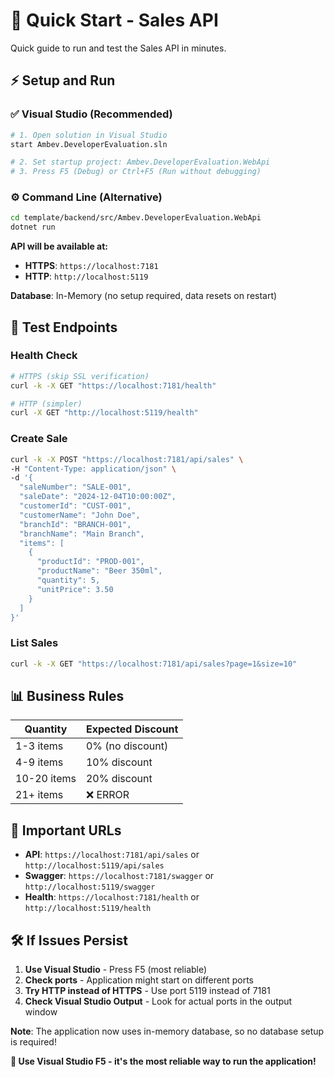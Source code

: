 # 🚀 Quick Start - Sales API

Quick guide to run and test the Sales API in minutes.

## ⚡ Setup and Run

### ✅ Visual Studio (Recommended)
```bash
# 1. Open solution in Visual Studio
start Ambev.DeveloperEvaluation.sln

# 2. Set startup project: Ambev.DeveloperEvaluation.WebApi
# 3. Press F5 (Debug) or Ctrl+F5 (Run without debugging)
```

### ⚙️ Command Line (Alternative)
```bash
cd template/backend/src/Ambev.DeveloperEvaluation.WebApi
dotnet run
```

**API will be available at:**
- **HTTPS**: `https://localhost:7181`
- **HTTP**: `http://localhost:5119`

**Database**: In-Memory (no setup required, data resets on restart)

## 🎯 Test Endpoints

### Health Check
```bash
# HTTPS (skip SSL verification)
curl -k -X GET "https://localhost:7181/health"

# HTTP (simpler)
curl -X GET "http://localhost:5119/health"
```

### Create Sale
```bash
curl -k -X POST "https://localhost:7181/api/sales" \
-H "Content-Type: application/json" \
-d '{
  "saleNumber": "SALE-001",
  "saleDate": "2024-12-04T10:00:00Z",
  "customerId": "CUST-001",
  "customerName": "John Doe",
  "branchId": "BRANCH-001",
  "branchName": "Main Branch",
  "items": [
    {
      "productId": "PROD-001",
      "productName": "Beer 350ml",
      "quantity": 5,
      "unitPrice": 3.50
    }
  ]
}'
```

### List Sales
```bash
curl -k -X GET "https://localhost:7181/api/sales?page=1&size=10"
```

## 📊 Business Rules

| Quantity | Expected Discount |
|----------|-------------------|
| 1-3 items | 0% (no discount) |
| 4-9 items | 10% discount     |
| 10-20 items | 20% discount   |
| 21+ items | ❌ ERROR         |

## 🔧 Important URLs

- **API**: `https://localhost:7181/api/sales` or `http://localhost:5119/api/sales`
- **Swagger**: `https://localhost:7181/swagger` or `http://localhost:5119/swagger`
- **Health**: `https://localhost:7181/health` or `http://localhost:5119/health`

## 🛠️ If Issues Persist

1. **Use Visual Studio** - Press F5 (most reliable)
2. **Check ports** - Application might start on different ports
3. **Try HTTP instead of HTTPS** - Use port 5119 instead of 7181
4. **Check Visual Studio Output** - Look for actual ports in the output window

**Note**: The application now uses in-memory database, so no database setup is required!

**🎉 Use Visual Studio F5 - it's the most reliable way to run the application!** 